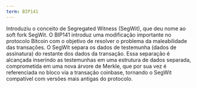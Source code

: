 ```yaml
---
term: BIP141
---
```


Introduziu o conceito de Segregated Witness (SegWit), que deu nome ao soft fork SegWit. O BIP141 introduz uma modificação importante no protocolo Bitcoin com o objetivo de resolver o problema da maleabilidade das transações. O SegWit separa os dados de testemunha (dados de assinatura) do restante dos dados da transação. Essa separação é alcançada inserindo as testemunhas em uma estrutura de dados separada, comprometida em uma nova árvore de Merkle, que por sua vez é referenciada no bloco via a transação coinbase, tornando o SegWit compatível com versões mais antigas do protocolo.